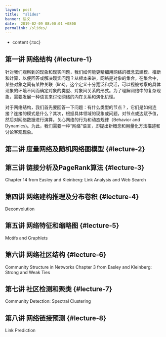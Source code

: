 ```yaml
---
layout: post
title:  "slides"
banner: 讲义
date:  2019-02-09 08:00:01 +0800
permalink: /slides/
---
```


* content
{:toc}

第一讲 网络结构 {#lecture-1}
---
针对我们观察到的现象和现实问题，我们如何能更精细用网络的概念去建模、推断和计算，以便回答或解决现实问题？从根本来讲，网络是对象的集合，在集合中，某些对象之间有某种关联（link)。这个定义十分宽泛和灵活，可以视被考察的具体现象的环境不同而确定对象的类型、对象间关系的形式。为了理解网络中的复杂现象，需要发展一种语言来讨论网络的内在关系和演化机理。

对于网络结构，我们首先要回答一下问题：有什么类型的节点？，它们是如何连接？连接的模式是什么？其次，根据具体领域的现象或问题，对节点或边赋予值，然后对网络数据进行演算，关心网络的行为和动态规律（Behavior and Dynamics)。为此，我们需要一种“网络”语言，即提出新概念和用量化方法描述和讨论客观现象。


第二讲 度量网络及随机网络图模型 {#lecture-2}
---

第三讲 链接分析及PageRank算法 {#lecture-3}
---
Chapter 14 from Easley and Kleinberg: Link Analysis and Web Search

第四讲 网络建构推理及分布卷积 {#lecture-4}
---
Deconvolution

第五讲 网络特征和缩略图 {#lecture-5}
---
Motifs and Graphlets

第六讲 网络社区结构 {#lecture-6}
---
Community Structure in Networks
Chapter 3 from Easley and Kleinberg: Strong and Weak Ties


第七讲 社区检测和聚类 {#lecture-7}
---
Community Detection: Spectral Clustering


第八讲 网络链接预测 {#lecture-8}
---
Link Prediction

